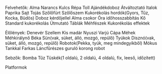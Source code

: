 Felvehetők:
Alma
Narancs
Kulcs
Répa
Toll
Ajándékdoboz
Átváltoztató Italok
Paprika
Sajt
Tojás
Szőlőfürt
Szőlőszem
Kukorékolás hordók(Gyors, Tűz, Kocka, Büdös)
Doboz kérdőjellel
Alma csokor
Óra időhosszabbítás
Kő
Standard kukorékolás
Útmutató Táblák
Méhfészek
Kukorékolás effektek

Élőlények:
Denevér
Szellem
Kis madár
Nyuszi
Varjú
Cápa
Méhek
Méhkirálynő
Béka
Sün(vak, süket, álló, mozgó, repülő)
Tyúkok
Disznó(vak, süket, álló, mozgó, repülő)
Robotok(Pekka, tyúk, meg mindegyikből)
Mókus Tankkal
Farkas
Láncfűrészes guruló korong robot

Sebzők:
Bomba
Tűz
Tüskék(1 oldalú, 2 oldalú, 4 oldalú, fix, leeső, időzített)

Platformok
